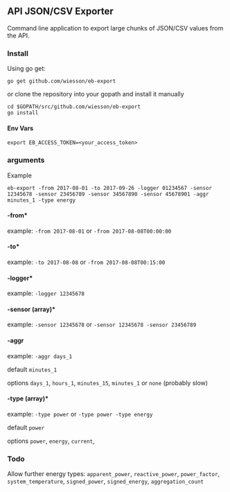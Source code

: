 ## API JSON/CSV Exporter

Command line application to export large chunks of JSON/CSV values from the API.

### Install

Using go get:
```
go get github.com/wiesson/eb-export
```

or clone the repository into your gopath and install it manually

```
cd $GOPATH/src/github.com/wiesson/eb-export
go install
```

#### Env Vars

```
export EB_ACCESS_TOKEN=<your_access_token>
```

### arguments

Example

```
eb-export -from 2017-08-01 -to 2017-09-26 -logger 01234567 -sensor 12345678 -sensor 23456789 -sensor 34567890 -sensor 45678901 -aggr minutes_1 -type energy
```

#### -from\*

example: `-from 2017-08-01` or `-from 2017-08-08T00:00:00`

#### -to\*

example: `-to 2017-08-08` or `-from 2017-08-08T00:15:00`

#### -logger\*

example: `-logger 12345678`

#### -sensor (array)\*

example: `-sensor 12345678` or `-sensor 12345678 -sensor 23456789`

#### -aggr

example: `-aggr days_1`

default `minutes_1`

options `days_1`, `hours_1`, `minutes_15`, `minutes_1` or `none` (probably slow)

#### -type (array)\*

example: `-type power` or `-type power -type energy`

default `power`

options `power`, `energy`, `current`, 


### Todo

Allow further energy types: 
`apparent_power`, `reactive_power`, `power_factor`, `system_temperature`, `signed_power`, `signed_energy`, `aggregation_count`

